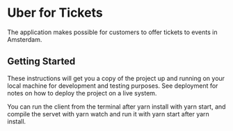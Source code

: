 # Uber for Tickets

The application makes possible for customers to offer tickets to events in Amsterdam.

## Getting Started

These instructions will get you a copy of the project up and running on your local machine for development and testing purposes. See deployment for notes on how to deploy the project on a live system.

You can run the client from the terminal after yarn install with yarn start, and compile the servet with yarn watch and run it with yarn start after yarn install.

